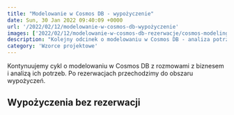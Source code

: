 ```yaml
---
title: "Modelowanie w Cosmos DB - wypożyczenie"
date: Sun, 30 Jan 2022 09:40:09 +0000
url: '/2022/02/12/modelowanie-w-cosmos-db-wypożyczenie'
images: ['2022/02/12/modelowanie-w-cosmos-db-rezerwacje/cosmos-modeling.jpg']
description: "Kolejny odcinek o modelowaniu w Cosmos DB - analiza potrzeb w obszarze wypożyczeń"
category: 'Wzorce projektowe'
---
```


Kontynuujemy cykl o modelowaniu w Cosmos DB z rozmowami z biznesem i analizą ich potrzeb. Po rezerwacjach przechodzimy do obszaru wypożyczeń.

## Wypożyczenia bez rezerwacji

